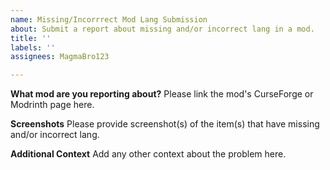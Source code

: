 ```yaml
---
name: Missing/Incorrrect Mod Lang Submission
about: Submit a report about missing and/or incorrect lang in a mod.
title: ''
labels: ''
assignees: MagmaBro123

---
```


**What mod are you reporting about?**
Please link the mod's CurseForge or Modrinth page here.

**Screenshots**
Please provide screenshot(s) of the item(s) that have missing and/or incorrect lang.

**Additional Context**
Add any other context about the problem here.
